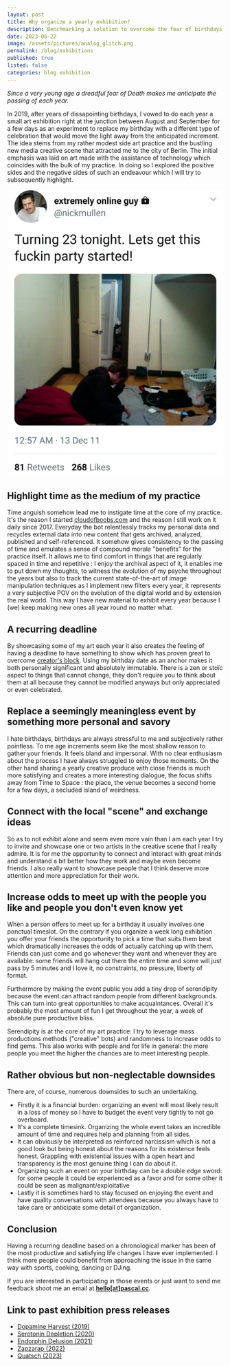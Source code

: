 ```yaml
---
layout: post
title: Why organize a yearly exhibition?
description: Benchmarking a solution to overcome the fear of birthdays.
date: 2023-06-22
image: /assets/pictures/analog_glitch.png
permalink: /blog/exhibitions
published: true
listed: false
categories: blog exhibition
---
```

_Since a very young age a dreadful fear of Death makes me anticipate the passing of each year._

In 2019, after years of dissapointing birthdays, I vowed to do each year a small art exhibition right at the junction between August and September for a few days as an experiment to replace my birthday with a different type of celebration that would move the light away from the anticipated increment. The idea stems from my rather modest side art practice and the bustling new media creative scene that attracted me to the city of Berlin. The initial emphasis was laid on art made with the assistance of technology which coincides with the bulk of my practice. In doing so I explored the positive sides and the negative sides of such an endeavour which I will try to subsequently highlight.

<img class='post-image' src="/assets/pictures/turning23.webp">

## Highlight time as the medium of my practice

Time anguish somehow lead me to instigate time at the core of my practice. It's the reason I started [cloudofboobs.com](https://cloudofboobs.com) and the reason I still work on it daily since 2017. Everyday the bot relentlessly tracks my personal data and recycles external data into new content that gets archived, analyzed, published and self-referenced. It somehow gives consistency to the passing of time and emulates a sense of compound morale "benefits" for the practice itself. It allows me to find comfort in things that are regularly spaced in time and repetitive : I enjoy the archival aspect of it, it enables me to put down my thoughts, to witness the evolution of my psyche throughout the years but also to track the current state-of-the-art of image manipulation techniques as I implement new filters every year, it represents a very subjective POV on the evolution of the digital world and by extension the real world. This way I have new material to exhibit every year because I (we) keep making new ones all year round no matter what.

## A recurring deadline

By showcasing some of my art each year it also creates the feeling of having a deadline to have something to show which has proven great to overcome [creator's block](https://www.dezyit.com/post/how-to-overcome-creator-s-block). Using my birthday date as an anchor makes it both personally significant and absolutely immutable. There is a zen or stoïc aspect to things that cannot change, they don't require you to think about them at all because they cannot be modified anyways but only appreciated or even celebrated.

## Replace a seemingly meaningless event by something more personal and savory

I hate birthdays, birthdays are always stressful to me and subjectively rather pointless. To me age increments seem like the most shallow reason to gather your friends. It feels bland and impersonal. With no clear enthusiasm about the process I have always struggled to enjoy those moments. On the other hand sharing a yearly creative produce with close friends is much more satisfying and creates a more interesting dialogue, the focus shifts away from Time to Space : the place, the venue becomes a second home for a few days, a secluded island of weirdness.

## Connect with the local "scene" and exchange ideas

So as to not exhibit alone and seem even more vain than I am each year I try to invite and showcase one or two artists in the creative scene that I really admire. It is for me the opportunity to connect and interact with great minds and understand a bit better how they work and maybe even become friends. I also really want to showcase people that I think deserve more attention and more appreciation for their work.

## Increase odds to meet up with the people you like and people you don't even know yet

When a person offers to meet up for a birthday it usually involves one ponctual timeslot. On the contrary if you organize a week long exhibition you offer your friends the opportunity to pick a time that suits them best which dramatically increases the odds of actually catching up with them. Friends can just come and go whenever they want and whenever they are available: some friends will hang out there the entire time and some will just pass by 5 minutes and I love it, no constraints, no pressure, liberty of format.

Furthermore by making the event public you add a tiny drop of serendipity because the event can attract random people from different backgrounds. This can turn into great opportunities to make acquaintances. Overall it's probably the most amount of fun I get throughout the year, a week of absolute pure productive bliss.

Serendipity is at the core of my art practice: I try to leverage mass productions methods ("creative" bots) and randomness to increase odds to find gems. This also works with people and for life in general: the more people you meet the higher the chances are to meet interesting people.

## Rather obvious but non-neglectable downsides

There are, of course, numerous downsides to such an undertaking.

- Firstly it is a financial burden: organizing an event will most likely result in a loss of money so I have to budget the event very tightly to not go overboard.
- It's a complete timesink. Organizing the whole event takes an incredible amount of time and requires help and planning from all sides.
- It can obviously be interpreted as reinforced narcissism which is not a good look but being honest about the reasons for its existence feels honest. Grappling with existential issues with a open heart and transparency is the most genuine thing I can do about it.
- Organizing such an event on your birthday can be a double edge sword: for some people it could be experienced as a favor and for some other it could be seen as malignant/exploitative
- Lastly it is sometimes hard to stay focused on enjoying the event and have quality conversations with attendees because you always have to take care or anticipate some detail of organization.

## Conclusion

Having a recurring deadline based on a chronological marker has been of the most productive and satisfying life changes I have ever implemented. I think more people could benefit from approaching the issue in the same way with sports, cooking, dancing or DJing.

If you are interested in participating in those events or just want to send me feedback shoot me an email at **[hello[at]pascal.cc](mailto:hello@pascal.cc)**.

## Link to past exhibition press releases
* [Dopamine Harvest (2019)](/dopamine-harvest)
* [Serotonin Depletion (2020)](/serotonin-depletion)
* [Endorphin Delusion (2021)](/endorphin-delusion)
* [Zapzarap (2022)](/zapzarap)
* [Quatsch (2023)](/quatsch)

